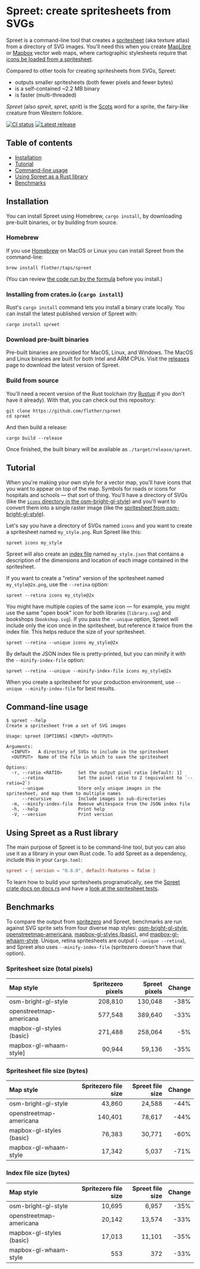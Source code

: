 # Spreet: create spritesheets from SVGs

Spreet is a command-line tool that creates a [spritesheet](https://en.wikipedia.org/wiki/Spritesheet) (aka texture atlas) from a directory of SVG images. You'll need this when you create [MapLibre](https://maplibre.org/) or [Mapbox](https://docs.mapbox.com/) vector web maps, where cartographic stylesheets require that [icons be loaded from a spritesheet](https://maplibre.org/maplibre-gl-js-docs/style-spec/sprite/).

Compared to other tools for creating spritesheets from SVGs, Spreet:

- outputs smaller spritesheets (both fewer pixels and fewer bytes)
- is a self-contained ~2.2 MB binary
- is faster (multi-threaded)

_Spreet_ (also _spreit_, _spret_, _sprit_) is the [Scots](https://en.wikipedia.org/wiki/Scots_language) word for a sprite, the fairy-like creature from Western folklore.

[![CI status](https://github.com/flother/spreet/actions/workflows/ci.yml/badge.svg)](https://github.com/flother/spreet/actions/workflows/ci.yml)
[![Latest release](https://img.shields.io/github/v/release/flother/spreet)](https://github.com/flother/spreet/releases)

## Table of contents

- [Installation](#installation)
- [Tutorial](#tutorial)
- [Command-line usage](#command-line-usage)
- [Using Spreet as a Rust library](#using-spreet-as-a-rust-library)
- [Benchmarks](#benchmarks)

## Installation

You can install Spreet using Homebrew, `cargo install`, by downloading pre-built binaries, or by building from source.

### Homebrew

If you use [Homebrew](https://brew.sh/) on MacOS or Linux you can install Spreet from the command-line:

```
brew install flother/taps/spreet
```

(You can review [the code run by the formula](https://github.com/flother/homebrew-taps/blob/master/spreet.rb) before you install.)

### Installing from crates.io (`cargo install`)

Rust's `cargo install` command lets you install a binary crate locally. You can install the latest published version of Spreet with:

```
cargo install spreet
```

### Download pre-built binaries

Pre-built binaries are provided for MacOS, Linux, and Windows. The MacOS and Linux binaries are built for both Intel and ARM CPUs. Visit the [releases](https://github.com/flother/spreet/releases) page to download the latest version of Spreet.

### Build from source

You'll need a recent version of the Rust toolchain (try [Rustup](https://rustup.rs/) if you don't have it already). With that, you can check out this repository:

    git clone https://github.com/flother/spreet
    cd spreet

And then build a release:

    cargo build --release

Once finished, the built binary will be available as `./target/release/spreet`.

## Tutorial

When you're making your own style for a vector map, you'll have icons that you want to appear on top of the map. Symbols for roads or icons for hospitals and schools — that sort of thing. You'll have a directory of SVGs (like the [`icons` directory in the osm-bright-gl-style](https://github.com/openmaptiles/osm-bright-gl-style/tree/8af4769692d0f9219d0936711609d580b34bf365/icons)) and you'll want to convert them into a single raster image (like the [spritesheet from osm-bright-gl-style](https://github.com/openmaptiles/osm-bright-gl-style/blob/03a529f9040cfdfd3a30fb6760fc96d0ae41cf39/sprite%402x.png)).

Let's say you have a directory of SVGs named `icons` and you want to create a spritesheet named `my_style.png`. Run Spreet like this:

    spreet icons my_style

Spreet will also create an [index file](https://docs.mapbox.com/mapbox-gl-js/style-spec/sprite/#index-file) named `my_style.json` that contains a description of the dimensions and location of each image contained in the spritesheet.

If you want to create a "retina" version of the spritesheet named `my_style@2x.png`, use the `--retina` option:

    spreet --retina icons my_style@2x

You might have multiple copies of the same icon — for example, you might use the same "open book" icon for both libraries (`library.svg`) and bookshops (`bookshop.svg`). If you pass the `--unique` option, Spreet will include only the icon once in the spritesheet, but reference it twice from the index file. This helps reduce the size of your spritesheet.

    spreet --retina --unique icons my_style@2x

By default the JSON index file is pretty-printed, but you can minify it with the `--minify-index-file` option:

    spreet --retina --unique --minify-index-file icons my_style@2x

When you create a spritesheet for your production environment, use `--unique --minify-index-file` for best results.

## Command-line usage

```
$ spreet --help
Create a spritesheet from a set of SVG images

Usage: spreet [OPTIONS] <INPUT> <OUTPUT>

Arguments:
  <INPUT>   A directory of SVGs to include in the spritesheet
  <OUTPUT>  Name of the file in which to save the spritesheet

Options:
  -r, --ratio <RATIO>      Set the output pixel ratio [default: 1]
      --retina             Set the pixel ratio to 2 (equivalent to `--ratio=2`)
      --unique             Store only unique images in the spritesheet, and map them to multiple names
      --recursive          Include images in sub-directories
  -m, --minify-index-file  Remove whitespace from the JSON index file
  -h, --help               Print help
  -V, --version            Print version
```

## Using Spreet as a Rust library

The main purpose of Spreet is to be command-line tool, but you can also use it as a library in your own Rust code. To add Spreet as a dependency, include this in your `Cargo.toml`:

```toml
spreet = { version = "0.8.0", default-features = false }
```

To learn how to build your spritesheets programatically, see the [Spreet crate docs on docs.rs](https://docs.rs/spreet) and have a [look at the spritesheet tests](https://github.com/flother/spreet/blob/master/tests/sprite.rs).

## Benchmarks

To compare the output from [spritezero](https://github.com/mapbox/spritezero-cli) and Spreet, benchmarks are run against SVG sprite sets from four diverse map styles: [osm-bright-gl-style](https://github.com/openmaptiles/osm-bright-gl-style), [openstreetmap-americana](https://github.com/ZeLonewolf/openstreetmap-americana), [mapbox-gl-styles (basic)](https://github.com/mapbox/mapbox-gl-styles), and [mapbox-gl-whaam-style](https://github.com/mapbox/mapbox-gl-whaam-style). Unique, retina spritesheets are output (`--unique --retina`), and Spreet also uses `--minify-index-file` (spritezero doesn't have that option).

### Spritesheet size (total pixels)

| Map style                | Spritezero pixels | Spreet pixels | Change |
| :----------------------- | ----------------: | ------------: | -----: |
| osm-bright-gl-style      |           208,810 |       130,048 |   -38% |
| openstreetmap-americana  |           577,548 |       389,640 |   -33% |
| mapbox-gl-styles (basic) |           271,488 |       258,064 |    -5% |
| mapbox-gl-whaam-style]   |            90,944 |        59,136 |   -35% |

### Spritesheet file size (bytes)

| Map style                | Spritezero file size | Spreet file size | Change |
| :----------------------- | -------------------: | ---------------: | -----: |
| osm-bright-gl-style      |               43,860 |           24,588 |   -44% |
| openstreetmap-americana  |              140,401 |           78,617 |   -44% |
| mapbox-gl-styles (basic) |               76,383 |           30,771 |   -60% |
| mapbox-gl-whaam-style    |               17,342 |            5,037 |   -71% |

### Index file size (bytes)

| Map style                | Spritezero file size | Spreet file size | Change |
| :----------------------- | -------------------: | ---------------: | -----: |
| osm-bright-gl-style      |               10,695 |            6,957 |   -35% |
| openstreetmap-americana  |               20,142 |           13,574 |   -33% |
| mapbox-gl-styles (basic) |               17,013 |           11,101 |   -35% |
| mapbox-gl-whaam-style    |                  553 |              372 |   -33% |
